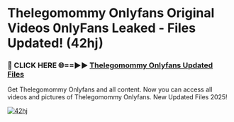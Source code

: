 # Thelegomommy Onlyfans Original Videos 0nlyFans Leaked - Files Updated! (42hj)

<h3>🔴 CLICK HERE 🌐==►► <a href="https://tinyurl.com/ehrbuxhb" rel="nofollow">Thelegomommy Onlyfans Updated Files</a></h3>

Get Thelegomommy Onlyfans and all content. Now you can access all videos and pictures of Thelegomommy Onlyfans. New Updated Files 2025!

[![42hj](https://i.imgur.com/lVYEuWS.gif)](https://tinyurl.com/ehrbuxhb)
